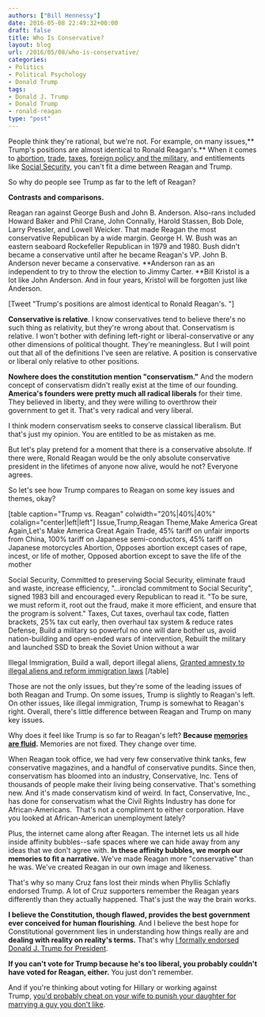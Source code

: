 ```yaml
---
authors: ["Bill Hennessy"]
date: 2016-05-08 22:49:32+00:00
draft: false
title: Who Is Conservative?
layout: blog
url: /2016/05/08/who-is-conservative/
categories:
- Politics
- Political Psychology
- Donald Trump
tags:
- Donald J. Trump
- Donald Trump
- ronald-reagan
type: "post"
---
```


People think they're rational, but we're not. For example, on many issues,** Trump's positions are almost identical to Ronald Reagan's.** When it comes to [abortion](https://www.ontheissues.org/Celeb/Ronald_Reagan_Abortion.htm), [trade](https://www.breitbart.com/2016-presidential-race/2016/05/06/nevertrump-movements-view-of-trade-would-have-made-them-neverreagan/), [taxes](https://www.ontheissues.org/Celeb/Ronald_Reagan_Tax_Reform.htm), [foreign policy and the military](https://millercenter.org/president/biography/reagan-foreign-affairs), and entitlements like [Social Security](https://www.ontheissues.org/Celeb/Ronald_Reagan_Social_Security.htm), you can't fit a dime between Reagan and Trump.

So why do people see Trump as far to the left of Reagan?

**Contrasts and comparisons.**

Reagan ran against George Bush and John B. Anderson. Also-rans included Howard Baker and Phil Crane, John Connally, Harold Stassen, Bob Dole, Larry Pressler, and Lowell Weicker. That made Reagan the most conservative Republican by a wide margin. George H. W. Bush was an eastern seaboard Rockefeller Republican in 1979 and 1980. Bush didn't became a conservative until after he became Reagan's VP. John B. Anderson never became a conservative. **Anderson ran as an independent to try to throw the election to Jimmy Carter. **Bill Kristol is a lot like John Anderson. And in four years, Kristol will be forgotten just like Anderson.

[Tweet "Trump's positions are almost identical to Ronald Reagan's. "]

**Conservative is relative**. I know conservatives tend to believe there's no such thing as relativity, but they're wrong about that. Conservatism is relative. I won't bother with defining left-right or liberal-conservative or any other dimensions of political thought. They're meaningless. But I will point out that all of the definitions I've seen are relative. A position is conservative or liberal only relative to other positions.

**Nowhere does the constitution mention "conservatism."** And the modern concept of conservatism didn't really exist at the time of our founding. **America's founders were pretty much all radical liberals** for their time. They believed in liberty, and they were willing to overthrow their government to get it. That's very radical and very liberal.

I think modern conservatism seeks to conserve classical liberalism. But that's just my opinion. You are entitled to be as mistaken as me.

But let's play pretend for a moment that there is a conservative absolute. If there were, Ronald Reagan would be the only absolute conservative president in the lifetimes of anyone now alive, would he not? Everyone agrees.

So let's see how Trump compares to Reagan on some key issues and themes, okay?

[table caption="Trump vs. Reagan" colwidth="20%|40%|40%"  colalign="center|left|left"]
Issue,Trump,Reagan
Theme,Make America Great Again,Let's Make America Great Again
Trade, 45% tariff on unfair imports from China, 100% tariff on Japanese semi-conductors\, 45% tariff on Japanese motorcycles
Abortion, Opposes abortion except cases of rape\, incest\, or life of mother, Opposed abortion except to save the life of the mother

Social Security, Committed to preserving Social Security\, eliminate fraud and waste\, increase efficiency, "...ironclad commitment to Social Security"\, signed 1983 bill and encouraged every Republican to read it. "To be sure\, we must reform it\, root out the fraud\, make it more efficient\, and ensure that the program is solvent."
Taxes, Cut taxes\, overhaul tax code\, flatten brackets, 25% tax cut early\, then overhaul tax system & reduce rates
Defense, Build a military so powerful no one will dare bother us\, avoid nation-building and open-ended wars of intervention, Rebuilt the military and launched SSD to break the Soviet Union without a war

Illegal Immigration, Build a wall\, deport illegal aliens, [Granted amnesty to illegal aliens and reform immigration laws](https://www.ontheissues.org/Celeb/Ronald_Reagan_Immigration.htm)
[/table]

Those are not the only issues, but they're some of the leading issues of both Reagan and Trump. On some issues, Trump is slightly to Reagan's left. On other issues, like illegal immigration, Trump is somewhat to Reagan's right. Overall, there's little difference between Reagan and Trump on many key issues.

Why does it feel like Trump is so far to Reagan's left? **Because [memories are fluid](https://www.psychologytoday.com/blog/am-i-right/201307/your-memory-isnt-what-you-think-it-is).** Memories are not fixed. They change over time.

When Reagan took office, we had very few conservative think tanks, few conservative magazines, and a handful of conservative pundits. Since then, conservatism has bloomed into an industry, Conservative, Inc. Tens of thousands of people make their living being conservative. That's something new. And it's made conservatism kind of weird. In fact, Conservative, Inc., has done for conservatism what the Civil Rights Industry has done for African-Americans.  That's not a compliment to either corporation. Have you looked at African-American unemployment lately?

Plus, the internet came along after Reagan. The internet lets us all hide inside affinity bubbles--safe spaces where we can hide away from any ideas that we don't agree with. **In these affinity bubbles, we morph our memories to fit a narrative.** We've made Reagan more "conservative" than he was. We've created Reagan in our own image and likeness.

That's why so many Cruz fans lost their minds when Phyllis Schlafly endorsed Trump. A lot of Cruz supporters remember the Reagan years differently than they actually happened. That's just the way the brain works.

**I believe the Constitution, though flawed, provides the best government ever conceived for human flourishing**. And I believe the best hope for Constitutional government lies in understanding how things really are and **dealing with reality on reality's terms.** That's why [I formally endorsed Donald J. Trump for President](https://hennessysview.com/2016/05/06/trump-for-president-i-endorse/).

**If you can't vote for Trump because he's too liberal, you probably couldn't have voted for Reagan, either.** You just don't remember.

And if you're thinking about voting for Hillary or working against Trump, [you'd probably cheat on your wife to punish your daughter for marrying a guy you don't like](https://hennessysview.com/2016/05/04/an-affair-to-dismember/).
